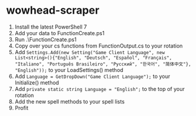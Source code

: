 # wowhead-scraper
1. Install the latest PowerShell 7
2. Add your data to FunctionCreate.ps1
3. Run .\FunctionCreate.ps1
4. Copy over your cs functions from FunctionOutput.cs to your rotation
5. Add ```Settings.Add(new Setting("Game Client Language", new List<string>(){"English", "Deutsch", "Español", "Français", "Italiano", "Português Brasileiro", "Русский", "한국어", "简体中文"}, "English"));``` to your LoadSettings() method
6. Add ```Language = GetDropDown("Game Client Language");``` to your Initialize() method
7. Add ```private static string Language = "English";``` to the top of your rotation
8. Add the new spell methods to your spell lists
9. Profit
